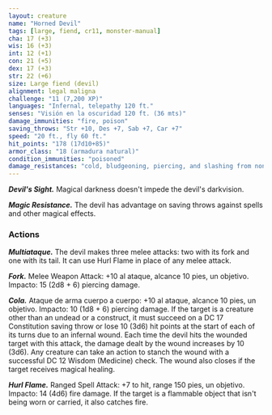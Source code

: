 ```yaml
---
layout: creature
name: "Horned Devil"
tags: [large, fiend, cr11, monster-manual]
cha: 17 (+3)
wis: 16 (+3)
int: 12 (+1)
con: 21 (+5)
dex: 17 (+3)
str: 22 (+6)
size: Large fiend (devil)
alignment: legal maligna
challenge: "11 (7,200 XP)"
languages: "Infernal, telepathy 120 ft."
senses: "Visión en la oscuridad 120 ft. (36 mts)"
damage_immunities: "fire, poison"
saving_throws: "Str +10, Des +7, Sab +7, Car +7"
speed: "20 ft., fly 60 ft."
hit_points: "178 (17d10+85)"
armor_class: "18 (armadura natural)"
condition_immunities: "poisoned"
damage_resistances: "cold, bludgeoning, piercing, and slashing from nonmagical weapons that aren't silvered"
---
```


***Devil's Sight.*** Magical darkness doesn't impede the devil's darkvision.

***Magic Resistance.*** The devil has advantage on saving throws against spells and other magical effects.

### Actions

***Multiataque.*** The devil makes three melee attacks: two with its fork and one with its tail. It can use Hurl Flame in place of any melee attack.

***Fork.*** Melee Weapon Attack: +10 al ataque, alcance 10 pies, un objetivo. Impacto: 15 (2d8 + 6) piercing damage.

***Cola.*** Ataque de arma cuerpo a cuerpo: +10 al ataque, alcance 10 pies, un objetivo. Impacto: 10 (1d8 + 6) piercing damage. If the target is a creature other than an undead or a construct, it must succeed on a DC 17 Constitution saving throw or lose 10 (3d6) hit points at the start of each of its turns due to an infernal wound. Each time the devil hits the wounded target with this attack, the damage dealt by the wound increases by 10 (3d6). Any creature can take an action to stanch the wound with a successful DC 12 Wisdom (Medicine) check. The wound also closes if the target receives magical healing.

***Hurl Flame.*** Ranged Spell Attack: +7 to hit, range 150 pies, un objetivo. Impacto: 14 (4d6) fire damage. If the target is a flammable object that isn't being worn or carried, it also catches fire.